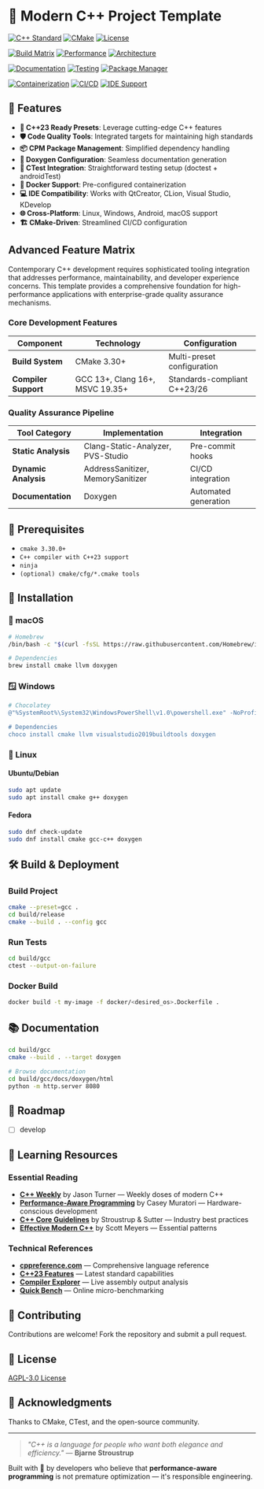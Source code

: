 # 🚀 Modern C++ Project Template

[![C++ Standard](https://img.shields.io/badge/C%2B%2B-23%2F26-00599C?style=for-the-badge&logo=cplusplus&logoColor=white&labelColor=1C1C1C)](https://isocpp.org/)
[![CMake](https://img.shields.io/badge/CMake-3.28%2B-064F8C?style=for-the-badge&logo=cmake&logoColor=white&labelColor=1C1C1C)](https://cmake.org)
[![License](https://img.shields.io/badge/License-AGPL--3.0-FF6B6B?style=for-the-badge&logo=gnu&logoColor=white&labelColor=1C1C1C)](https://www.gnu.org/licenses/agpl-3.0.html)

[![Build Matrix](https://img.shields.io/badge/Build%20Matrix-GCC%20%7C%20Clang%20%7C%20MSVC-4ECDC4?style=for-the-badge&logo=githubactions&logoColor=white&labelColor=1C1C1C)](https://github.com/features/actions)
[![Performance](https://img.shields.io/badge/Performance-Optimized-45B7D1?style=for-the-badge&logo=speedtest&logoColor=white&labelColor=1C1C1C)](#performance-benchmarks)
[![Architecture](https://img.shields.io/badge/Architecture-x64%20%7C%20ARM64-96CEB4?style=for-the-badge&logo=arm&logoColor=white&labelColor=1C1C1C)](#supported-architectures)

[![Documentation](https://img.shields.io/badge/Docs-Doxygen%20%7C%20Sphinx-FEA47F?style=for-the-badge&logo=readthedocs&logoColor=white&labelColor=1C1C1C)](https://doxygen.nl/)
[![Testing](https://img.shields.io/badge/Testing-Catch2%20%7C%20Doctest-F7931E?style=for-the-badge&logo=testinglibrary&logoColor=white&labelColor=1C1C1C)](#testing-framework)
[![Package Manager](https://img.shields.io/badge/Dependencies-CPM%20%7C%20Conan-FF7F7F?style=for-the-badge&logo=cmake&logoColor=white&labelColor=1C1C1C)](#dependency-management)

[![Containerization](https://img.shields.io/badge/Docker-Multi--Stage%20%7C%20Distroless-0db7ed?style=for-the-badge&logo=docker&logoColor=white&labelColor=1C1C1C)](https://www.docker.com/)
[![CI/CD](https://img.shields.io/badge/Pipeline-GitHub%20Actions%20%7C%20GitLab%20CI-2088FF?style=for-the-badge&logo=githubactions&logoColor=white&labelColor=1C1C1C)](#continuous-integration)
[![IDE Support](https://img.shields.io/badge/IDE-CLion%20%7C%20VS%20Code%20%7C%20Qt%20Creator-FF6B6B?style=for-the-badge&logo=visualstudiocode&logoColor=white&labelColor=1C1C1C)](#development-environment)

## 🌟 Features

- **🔬 C++23 Ready Presets**: Leverage cutting-edge C++ features
- **🛡️ Code Quality Tools**: Integrated targets for maintaining high standards
- **📦 CPM Package Management**: Simplified dependency handling
- **📄 Doxygen Configuration**: Seamless documentation generation
- **🧪 CTest Integration**: Straightforward testing setup (doctest + androidTest)
- **🐳 Docker Support**: Pre-configured containerization
- **💻 IDE Compatibility**: Works with QtCreator, CLion, Visual Studio, KDevelop
- **🌐 Cross-Platform**: Linux, Windows, Android, macOS support
- **🏗️ CMake-Driven**: Streamlined CI/CD configuration

## Advanced Feature Matrix

Contemporary C++ development requires sophisticated tooling integration that addresses performance, maintainability, and developer experience concerns. This template provides a comprehensive foundation for high-performance applications with enterprise-grade quality assurance mechanisms.

### Core Development Features

| Component             | Technology                       | Configuration                |
| --------------------- | -------------------------------- | ---------------------------- |
| **Build System**      | CMake 3.30+                      | Multi-preset configuration   |
| **Compiler Support**  | GCC 13+, Clang 16+, MSVC 19.35+  | Standards-compliant C++23/26 |

### Quality Assurance Pipeline

| Tool Category             | Implementation                    | Integration             | 
| ------------------------- | --------------------------------- | ----------------------- | 
| **Static Analysis**       | Clang-Static-Analyzer, PVS-Studio | Pre-commit hooks        | 
| **Dynamic Analysis**      | AddressSanitizer, MemorySanitizer | CI/CD integration       |
| **Documentation**         | Doxygen                           | Automated generation    |

## 🚧 Prerequisites

- `cmake 3.30.0+`
- `C++ compiler with C++23 support`
- `ninja`
- `(optional) cmake/cfg/*.cmake tools`

## 💾 Installation

### 🍎 macOS

```bash
# Homebrew
/bin/bash -c "$(curl -fsSL https://raw.githubusercontent.com/Homebrew/install/HEAD/install.sh)"

# Dependencies
brew install cmake llvm doxygen
```

### 🪟 Windows

```powershell
# Chocolatey
@"%SystemRoot%\System32\WindowsPowerShell\v1.0\powershell.exe" -NoProfile -InputFormat None -ExecutionPolicy Bypass -Command "iex ((New-Object System.Net.WebClient).DownloadString('https://chocolatey.org/install.ps1'))" && SET "PATH=%PATH%;%ALLUSERSPROFILE%\chocolatey\bin"

# Dependencies
choco install cmake llvm visualstudio2019buildtools doxygen
```

### 🐧 Linux

#### Ubuntu/Debian

```bash
sudo apt update
sudo apt install cmake g++ doxygen
```

#### Fedora

```bash
sudo dnf check-update
sudo dnf install cmake gcc-c++ doxygen
```

## 🛠️ Build & Deployment

### Build Project

```bash
cmake --preset=gcc .
cd build/release
cmake --build . --config gcc
```

### Run Tests

```bash
cd build/gcc
ctest --output-on-failure
```

### Docker Build

```bash
docker build -t my-image -f docker/<desired_os>.Dockerfile .
```

## 📚 Documentation

```bash
cd build/gcc
cmake --build . --target doxygen

# Browse documentation
cd build/gcc/docs/doxygen/html
python -m http.server 8080
```

## 🚧 Roadmap

- [ ] develop

## 📖 Learning Resources

### Essential Reading
- **[C++ Weekly](https://www.youtube.com/@cppweekly)** by Jason Turner — Weekly doses of modern C++
- **[Performance-Aware Programming](https://www.computerenhance.com/)** by Casey Muratori — Hardware-conscious development
- **[C++ Core Guidelines](https://isocpp.github.io/CppCoreGuidelines/)** by Stroustrup & Sutter — Industry best practices
- **[Effective Modern C++](https://www.oreilly.com/library/view/effective-modern-c/9781491908419/)** by Scott Meyers — Essential patterns

### Technical References
- **[cppreference.com](https://en.cppreference.com/)** — Comprehensive language reference
- **[C++23 Features](https://en.cppreference.com/w/cpp/23)** — Latest standard capabilities
- **[Compiler Explorer](https://godbolt.org/)** — Live assembly output analysis
- **[Quick Bench](https://quick-bench.com/)** — Online micro-benchmarking

## 🤝 Contributing

Contributions are welcome! Fork the repository and submit a pull request.

## 📄 License

[AGPL-3.0 License](license)

## 🙏 Acknowledgments

Thanks to CMake, CTest, and the open-source community.

--- 

> *"C++ is a language for people who want both elegance and efficiency."* — **Bjarne Stroustrup**

Built with 💙 by developers who believe that **performance-aware programming** is not premature optimization — it's responsible engineering.
